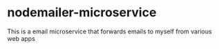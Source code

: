 # nodemailer-microservice

This is a email microservice that forwards emails to myself from various web apps
